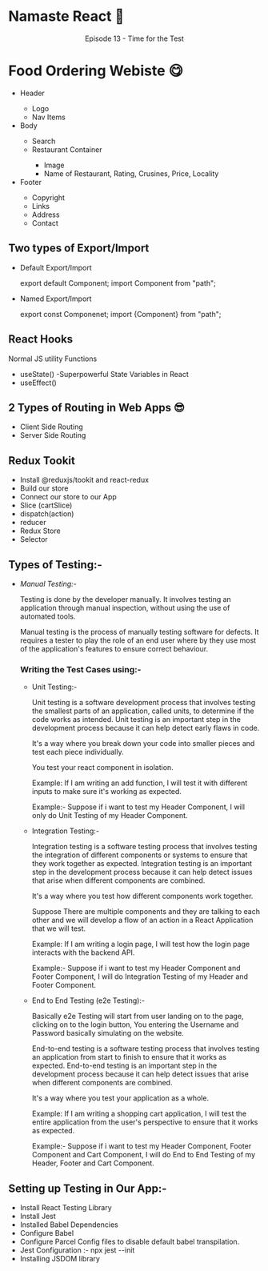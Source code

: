 # Namaste React 🚀

<p align="center">Episode 13 - Time for the Test</p>

# Food Ordering Webiste 😋

<ul>
    <li>Header</li>
    <ul>
        <li>Logo</li>
        <li>Nav Items</li>
    </ul>
    <li>Body</li>
    <ul>
        <li>Search</li>
        <li>Restaurant Container</li>
        <ul>
            <li>Image</li>
            <li>Name of Restaurant, Rating, Crusines, Price, Locality</li>
        </ul>
    </ul>
    <li>Footer</li>
    <ul>
        <li>Copyright</li>
        <li>Links</li>
        <li>Address</li>
        <li>Contact</li>
    </ul>
</ul>

<h2>Two types of Export/Import</h2>

- Default Export/Import

  export default Component;
  import Component from "path";

- Named Export/Import

  export const Componenet;
  import {Component} from "path";

## React Hooks

<p>Normal JS utility Functions</p>

- useState() -Superpowerful State Variables in React
- useEffect()

## 2 Types of Routing in Web Apps 😎

- Client Side Routing
- Server Side Routing

## Redux Tookit

- Install @reduxjs/tookit and react-redux
- Build our store
- Connect our store to our App
- Slice (cartSlice)
- dispatch(action)
- reducer
- Redux Store
- Selector

## Types of Testing:-

- _Manual Testing:-_

  Testing is done by the developer manually. It involves testing an application through manual inspection, without using the use of automated tools.

  Manual testing is the process of manually testing software for defects. It requires a tester to play the role of an end user where by they use most of the application's features to ensure correct behaviour.

  ### Writing the Test Cases using:-

  - Unit Testing:-

    Unit testing is a software development process that involves testing the smallest parts of an application, called units, to determine if the code works as intended. Unit testing is an important step in the development process because it can help detect early flaws in code.

    It's a way where you break down your code into smaller pieces and test each piece individually.

    You test your react component in isolation.

    Example: If I am writing an add function, I will test it with different inputs to make sure it's working as expected.

    Example:- Suppose if i want to test my Header Component, I will only do Unit Testing of my Header Component.

  - Integration Testing:-

    Integration testing is a software testing process that involves testing the integration of different components or systems to ensure that they work together as expected. Integration testing is an important step in the development process because it can help detect issues that arise when different components are combined.

    It's a way where you test how different components work together.

    Suppose There are multiple components and they are talking to each other and we will develop a flow of an action in a React Application that we will test.

    Example: If I am writing a login page, I will test how the login page interacts with the backend API.

    Example:- Suppose if i want to test my Header Component and Footer Component, I will do Integration Testing of my Header and Footer Component.

  - End to End Testing (e2e Testing):-

    Basically e2e Testing will start from user landing on to the page, clicking on to the login button, You entering the Username and Password basically simulating on the website.

    End-to-end testing is a software testing process that involves testing an application from start to finish to ensure that it works as expected. End-to-end testing is an important step in the development process because it can help detect issues that arise when different components are combined.

    It's a way where you test your application as a whole.

    Example: If I am writing a shopping cart application, I will test the entire application from the user's perspective to ensure that it works as expected.

    Example:- Suppose if i want to test my Header Component, Footer Component and Cart Component, I will do End to End Testing of my Header, Footer and Cart Component.

## Setting up Testing in Our App:-

- Install React Testing Library
- Install Jest
- Installed Babel Dependencies
- Configure Babel
- Configure Parcel Config files to disable default babel transpilation.
- Jest Configuration :- npx jest --init
- Installing JSDOM library
